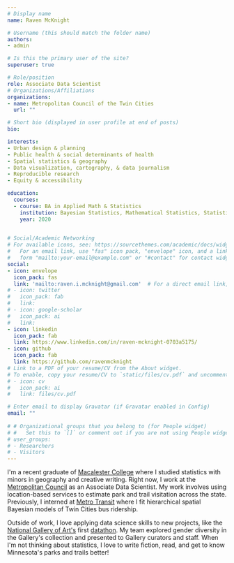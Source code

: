 ```yaml
---
# Display name
name: Raven McKnight

# Username (this should match the folder name)
authors:
- admin

# Is this the primary user of the site?
superuser: true

# Role/position
role: Associate Data Scientist
# Organizations/Affiliations
organizations:
- name: Metropolitan Council of the Twin Cities
  url: ""

# Short bio (displayed in user profile at end of posts)
bio: 

interests:
- Urban design & planning
- Public health & social determinants of health
- Spatial statistics & geography
- Data visualization, cartography, & data journalism
- Reproducible research
- Equity & accessibility

education:
  courses:
  - course: BA in Applied Math & Statistics
    institution: Bayesian Statistics, Mathematical Statistics, Statistical Machine Learning, Correlated Data, Computational Linear Algebra, Probability, Urban GIS, 2D Design, Cultural Atlas Production
    year: 2020
  

# Social/Academic Networking
# For available icons, see: https://sourcethemes.com/academic/docs/widgets/#icons
#   For an email link, use "fas" icon pack, "envelope" icon, and a link in the
#   form "mailto:your-email@example.com" or "#contact" for contact widget.
social:
- icon: envelope
  icon_pack: fas
  link: 'mailto:raven.i.mcknight@gmail.com'  # For a direct email link, use "mailto:test@example.org".
# - icon: twitter
#   icon_pack: fab
#   link: 
# - icon: google-scholar
#   icon_pack: ai
#   link: 
- icon: linkedin
  icon_pack: fab
  link: https://www.linkedin.com/in/raven-mcknight-0703a5175/
- icon: github
  icon_pack: fab
  link: https://github.com/ravenmcknight
# Link to a PDF of your resume/CV from the About widget.
# To enable, copy your resume/CV to `static/files/cv.pdf` and uncomment the lines below.  
# - icon: cv
#   icon_pack: ai
#   link: files/cv.pdf

# Enter email to display Gravatar (if Gravatar enabled in Config)
email: ""
  
# # Organizational groups that you belong to (for People widget)
# #   Set this to `[]` or comment out if you are not using People widget.  
# user_groups:
# - Researchers
# - Visitors
---
```




I'm a recent graduate of [Macalester College](https://www.macalester.edu/) where I studied statistics with minors in geography and creative writing. Right now, I work at the [Metropolitan Council](https://www.metrocouncil.org) as an Associate Data Scientist. My work involves using location-based services to estimate park and trail visitation across the state. Previously, I interned at [Metro Transit](https://www.metrotransit.org/home) where I fit hierarchical spatial Bayesian models of Twin Cities bus ridership. 

Outside of work, I love applying data science skills to new projects, like the [National Gallery of Art's](https://www.nga.gov/) first [datathon](https://www.nga.gov/audio-video/audio/datathon.html). My team explored gender diversity in the Gallery's collection and presented to Gallery curators and staff. When I'm not thinking about statistics, I love to write fiction, read, and get to know Minnesota's parks and trails better! 






